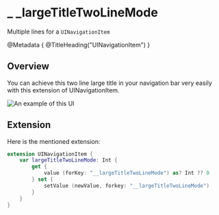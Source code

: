 # \_ \_largeTitleTwoLineMode 
Multiple lines for a `UINavigationItem`

@Metadata {
    @TitleHeading("UINavigationItem")
}

## Overview

You can achieve this two line large title in your navigation bar very easily with this extension of UINavigationItem.

![An example of this UI](__largeTitleTwoLineMode-Image)

## Extension

Here is the mentioned extension:
```swift
extension UINavigationItem {
    var largeTitleTwoLineMode: Int {
        get {
            value (forKey: "__largeTitleTwoLineMode") as? Int ?? 0
        } set { 
            setValue (newValue, forkey: "__largeTitleTwoLineMode")
        }
    }
}
```
